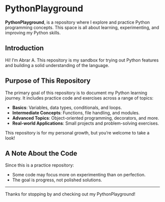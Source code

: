# PythonPlayground

**PythonPlayground**, is a repository where I explore and practice Python programming concepts. This space is all about learning, experimenting, and improving my Python skills.

## Introduction

Hi! I’m Abrar A. This repository is my sandbox for trying out Python features and building a solid understanding of the language.

## Purpose of This Repository

The primary goal of this repository is to document my Python learning journey. It includes practice code and exercises across a range of topics:
- **Basics**: Variables, data types, conditionals, and loops.
- **Intermediate Concepts**: Functions, file handling, and modules.
- **Advanced Topics**: Object-oriented programming, decorators, and more.
- **Real-world Applications**: Small projects and problem-solving exercises.

This repository is for my personal growth, but you’re welcome to take a look!

## A Note About the Code

Since this is a practice repository:
- Some code may focus more on experimenting than on perfection.
- The goal is progress, not polished solutions.

---

Thanks for stopping by and checking out my PythonPlayground!
